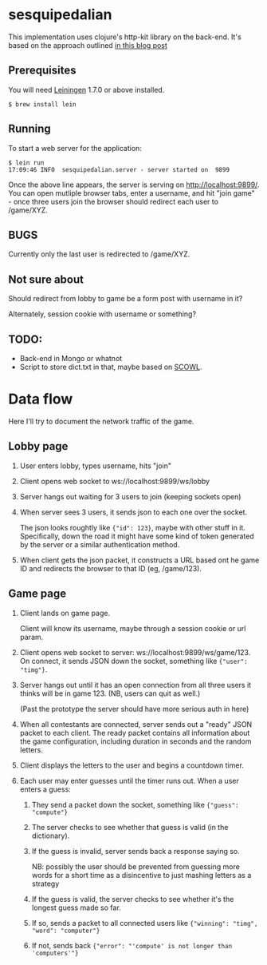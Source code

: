 # sesquipedalian

This implementation uses clojure's http-kit library on the back-end.  It's based
on the approach outlined [in this blog post][blog]

## Prerequisites

You will need [Leiningen][lein] 1.7.0 or above installed.

    $ brew install lein

## Running

To start a web server for the application:

    $ lein run
    17:09:46 INFO  sesquipedalian.server - server started on  9899

Once the above line appears, the server is serving on [http://localhost:9899/][local].
You can open mutliple browser tabs, enter a username, and hit "join game" - once three
users join the browser should redirect each user to /game/XYZ.

## BUGS

Currently only the last user is redirected to /game/XYZ.

## Not sure about

Should redirect from lobby to game be a form post with username in it?

Alternately, session cookie with username or something?

## TODO:

- Back-end in Mongo or whatnot
- Script to store dict.txt in that, maybe based on [SCOWL][scowl].

# Data flow

Here I'll try to document the network traffic of the game.

## Lobby page

1. User enters lobby, types username, hits "join"

2. Client opens web socket to ws://localhost:9899/ws/lobby

3. Server hangs out waiting for 3 users to join (keeping sockets open)

4. When server sees 3 users, it sends json to each one over the socket.

   The json looks roughtly like `{"id": 123}`, maybe with other stuff in it.
   Specifically, down the road it might have some kind of token generated
   by the server or a similar authentication method.

5. When client gets the json packet, it constructs a URL based ont he game ID
   and redirects the browser to that ID (eg, /game/123).

## Game page

1. Client lands on game page.

   Client will know its username, maybe through a session cookie or url param.

2. Client opens web socket to server: ws://localhost:9899/ws/game/123.  On
   connect, it sends JSON down the socket, something like `{"user": "timg"}`.

3. Server hangs out until it has an open connection from all three users
   it thinks will be in game 123.  (NB, users can quit as well.)

   (Past the prototype the server should have more serious auth in here)

4. When all contestants are connected, server sends out a "ready" JSON packet to
   each client.  The ready packet contains all information about the game
   configuration, including duration in seconds and the random letters.

5. Client displays the letters to the user and begins a countdown timer.

6. Each user may enter guesses until the timer runs out.  When a user enters a
   guess:

   1. They send a packet down the socket, something like `{"guess": "compute"}`

   2. The server checks to see whether that guess is valid (in the dictionary).

   3. If the guess is invalid, server sends back a response saying so.

      NB: possibly the user should be prevented from guessing more words for a
      short time as a disincentive to just mashing letters as a strategy

   4. If the guess is valid, the server checks to see whether it's the longest
      guess made so far.

   5. If so, sends a packet to all connected users like `{"winning": "timg", "word": "computer"}`

   6. If not, sends back `{"error": "'compute' is not longer than 'computers'"}`


[lein]: https://github.com/technomancy/leiningen
[blog]: http://samrat.me/blog/2013/07/clojure-websockets-with-http-kit/#comments
[scowl]: http://wordlist.sourceforge.net/
[local]: http://localhost:9899/
